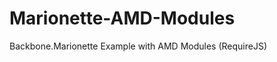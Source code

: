 Marionette-AMD-Modules
======================

Backbone.Marionette Example with AMD Modules (RequireJS)
